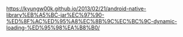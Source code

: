https://kyungw00k.github.io/2013/02/21/android-native-library%EB%A5%BC-jar%EC%97%90-%ED%8F%AC%ED%95%A8%EC%8B%9C%EC%BC%9C-dynamic-loading-%ED%95%98%EA%B8%B0/
